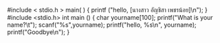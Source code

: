 #include < stdio.h > 
main( )
{
     printf ("hello, [นางสาว อัญชิสา เพชรน้อย]\n");
}
#include <stdio.h> int main () 
{
char yourname[100];
printf("What is your name?\t");
scanf("%s",yourname);
printf("hello, %s\n", yourname);
printf("Goodbye\n");
}
